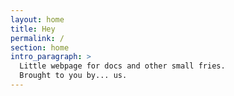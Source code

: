 ```yaml
---
layout: home
title: Hey
permalink: /
section: home
intro_paragraph: >
  Little webpage for docs and other small fries.
  Brought to you by... us.
---
```

